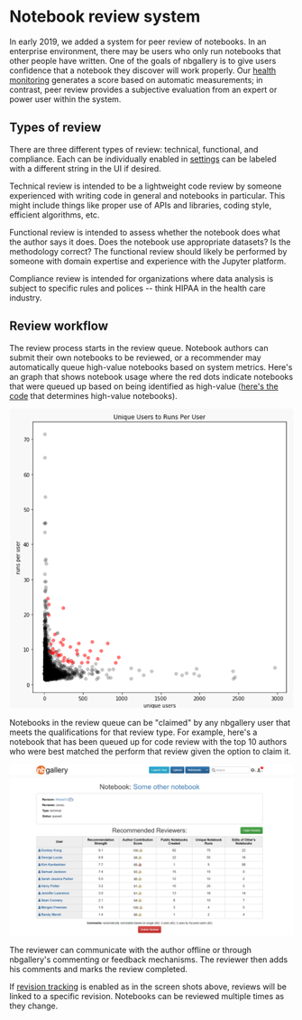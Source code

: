 # Notebook review system

In early 2019, we added a system for peer review of notebooks.  In an enterprise environment, there may be users who only run notebooks that other people have written.  One of the goals of nbgallery is to give users confidence that a notebook they discover will work properly.  Our [health monitoring](https://nbgallery.github.io/health_paper.html) generates a score based on automatic measurements; in contrast, peer review provides a subjective evaluation from an expert or power user within the system.

## Types of review

There are three different types of review: technical, functional, and compliance.  Each can be individually enabled in [settings](../config/settings.yml) can be labeled with a different string in the UI if desired.

Technical review is intended to be a lightweight code review by someone experienced with writing code in general and notebooks in particular.  This might include things like proper use of APIs and libraries, coding style, efficient algorithms, etc.

Functional review is intended to assess whether the notebook does what the author says it does.  Does the notebook use appropriate datasets?  Is the methodology correct?  The functional review should likely be performed by someone with domain expertise and experience with the Jupyter platform.

Compliance review is intended for organizations where data analysis is subject to specific rules and polices -- think HIPAA in the health care industry.

## Review workflow

The review process starts in the review queue.  Notebook authors can submit their own notebooks to be reviewed, or a recommender may automatically queue high-value notebooks based on system metrics.  Here's an graph that shows notebook usage where the red dots indicate notebooks that were queued up based on being identified as high-value ([here's the code](https://github.com/nbgallery/nbgallery/blob/master/app/models/review.rb#L85) that determines high-value notebooks).

![high value notebooks](images/high_value_notebooks.png)


Notebooks in the review queue can be "claimed" by any nbgallery user that meets the qualifications for that review type. For example, here's a notebook that has been queued up for code review with the top 10 authors who were best matched the perform that review given the option to claim it.

![example review](images/Review_page.PNG)

The reviewer can communicate with the author offline or through nbgallery's commenting or feedback mechanisms.  The reviewer then adds his comments and marks the review completed.

If [revision tracking](revisions.md) is enabled as in the screen shots above, reviews will be linked to a specific revision.  Notebooks can be reviewed multiple times as they change.
